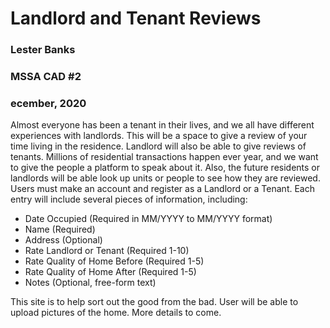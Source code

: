 # Landlord and Tenant Reviews


### Lester Banks
### MSSA CAD #2
### ecember, 2020



Almost everyone has been a tenant in their lives, and we all have different experiences with landlords.
This will be a space to give a review of your time living in the residence.
Landlord will also be able to give reviews of tenants. 
Millions of residential transactions happen ever year, and we want to give the people a platform to speak about it. 
Also, the future residents or landlords will be able look up units or people to see how they are reviewed. 
Users must make an account and register as a Landlord or a Tenant. 
Each entry will include several pieces of information, including:

* Date Occupied (Required in MM/YYYY to MM/YYYY format)
* Name (Required)
* Address (Optional)
* Rate Landlord or Tenant (Required 1-10)
* Rate Quality of Home Before (Required 1-5)
* Rate Quality of Home After (Required 1-5)
* Notes (Optional, free-form text)

This site is to help sort out the good from the bad.
User will be able to upload pictures of the home. 
More details to come. 


  
